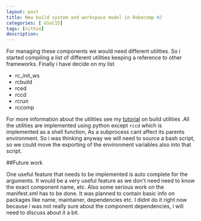 ```yaml
---
layout: post
title: New build system and workspace model in Robocomp #2
categories: [ GSoC15]
tags: [nithin]
description: 
---
```


For managing these components we would need different utilities. So i started compiling a list of different utilities keeping a reference to other frameworks. Finally i have decide on my list

* rc_init_ws  
* rcbuild  
* rced  
* rccd  
* rcrun  
* rccomp  

 For more information about the utilities see my [tutorial]() on build utilities .All the utilities are implemented using python except `rccd` which is implemented as a shell function, As a subprocess cant affect its parents environment. So i was thinking anyway we will need to source a bash script, so we could move the exporting of the environment variables also into that script. 

##Future work

 One useful feature that needs to be implemented is auto complete for the arguments. It would be a very useful feature as we don't need need to know the exact component name, etc. Also some serious work on the manifest.xml has to be done. It was planned to contain basic info on packages like name, maintainer, dependencies etc. I didnt do it right now because i was not really sure about the component dependencies, i will need to discuss about it a bit.
